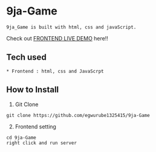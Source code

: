 # 9ja-Game

```
9ja_Game is built with html, css and javaScript.

```

Check out [FRONTEND LIVE DEMO](https://petagame.netlify.app/) here!!



## Tech used

```
* Frontend : html, css and JavaScrpt

```

## How to Install

1. Git Clone

```
git clone https://github.com/egwurube1325415/9ja-Game
```


2. Frontend setting

```
cd 9ja-Game
right click and run server


```
